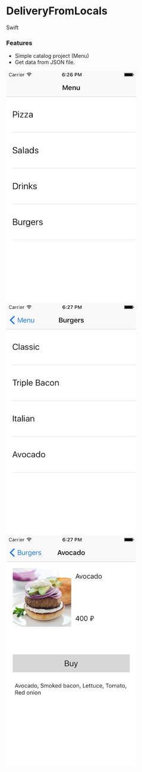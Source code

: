 # DeliveryFromLocals

Swift 

### Features
* Simple catalog project (Menu)
* Get data from JSON file.


![](https://raw.githubusercontent.com/Yanet-ta/DeliveryFromLocals/master/Resources/1.png)
![](https://raw.githubusercontent.com/Yanet-ta/DeliveryFromLocals/master/Resources/2.png)
![](https://raw.githubusercontent.com/Yanet-ta/DeliveryFromLocals/master/Resources/3.png)

